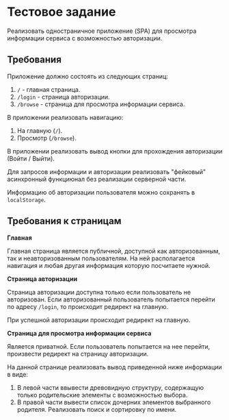 # Тестовое задание

Реализовать одностраничное приложение (SPA) для просмотра информации сервиса с возможностью авторизации.

## Требования

Приложение должно состоять из следующих страниц:

1. `/` - главная страница.
2. `/login` - страница авторизации.
3. `/browse` - страница для просмотра информации сервиса.

В приложении реализовать навигацию:

1. На главную (`/`).
2. Просмотр (`/browse`).

В приложении реализовать вывод кнопки для прохождения авторизации (Войти / Выйти).

Для запросов информации и авторизации реализовать "фейковый" асинхронный функциюнал без реализации серверной части.

Информацию об авторизации пользователя можно сохранять в ``localStorage``.

## Требования к страницам

**Главная**

Главная страница является публичной, доступной как авторизованным, так и неавторизованным пользователям. На ней располагается навигация и любая другая информация которую посчитаете нужной.

**Страница авторизации**

Страница авторизации доступна только если пользователь не авторизован. Если авторизованный пользователь попытается перейти по адресу `/login`, то происходит редирект на главную.

При успешной авторизации происходит редирект на главную.

**Страница для просмотра информации сервиса**

Является приватной. Если пользователь попытается на нее перейти, произвести редирект на страницу авторизации.

На данной странице реализовать вывод приведенной ниже информации в виде:

1. В левой части ввывести древовидную структуру, содержащую только родительские элементы с возможностью выбора.
2. В правой части вывести список дочерних элементов выбранного родителя. Реализовать поиск и сортировку по имени.

